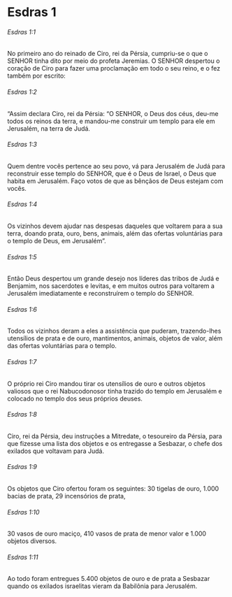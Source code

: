 # Esdras 1

###### Esdras 1:1

No primeiro ano do reinado de Ciro, rei da Pérsia, cumpriu-se o que o SENHOR tinha dito por meio do profeta Jeremias. O SENHOR despertou o coração de Ciro para fazer uma proclamação em todo o seu reino, e o fez também por escrito:

###### Esdras 1:2

“Assim declara Ciro, rei da Pérsia: “O SENHOR, o Deus dos céus, deu-me todos os reinos da terra, e mandou-me construir um templo para ele em Jerusalém, na terra de Judá.

###### Esdras 1:3

Quem dentre vocês pertence ao seu povo, vá para Jerusalém de Judá para reconstruir esse templo do SENHOR, que é o Deus de Israel, o Deus que habita em Jerusalém. Faço votos de que as bênçãos de Deus estejam com vocês.

###### Esdras 1:4

Os vizinhos devem ajudar nas despesas daqueles que voltarem para a sua terra, doando prata, ouro, bens, animais, além das ofertas voluntárias para o templo de Deus, em Jerusalém”.

###### Esdras 1:5

Então Deus despertou um grande desejo nos líderes das tribos de Judá e Benjamim, nos sacerdotes e levitas, e em muitos outros para voltarem a Jerusalém imediatamente e reconstruírem o templo do SENHOR.

###### Esdras 1:6

Todos os vizinhos deram a eles a assistência que puderam, trazendo-lhes utensílios de prata e de ouro, mantimentos, animais, objetos de valor, além das ofertas voluntárias para o templo.

###### Esdras 1:7

O próprio rei Ciro mandou tirar os utensílios de ouro e outros objetos valiosos que o rei Nabucodonosor tinha trazido do templo em Jerusalém e colocado no templo dos seus próprios deuses.

###### Esdras 1:8

Ciro, rei da Pérsia, deu instruções a Mitredate, o tesoureiro da Pérsia, para que fizesse uma lista dos objetos e os entregasse a Sesbazar, o chefe dos exilados que voltavam para Judá.

###### Esdras 1:9

Os objetos que Ciro ofertou foram os seguintes: 30 tigelas de ouro, 1.000 bacias de prata, 29 incensórios de prata,

###### Esdras 1:10

30 vasos de ouro maciço, 410 vasos de prata de menor valor e 1.000 objetos diversos.

###### Esdras 1:11

Ao todo foram entregues 5.400 objetos de ouro e de prata a Sesbazar quando os exilados israelitas vieram da Babilônia para Jerusalém.

